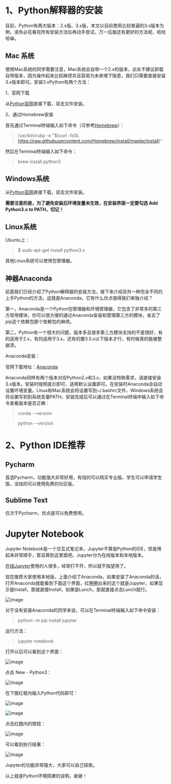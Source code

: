 # 1、Python解释器的安装

目前，Python有两大版本：2.x版、3.x版，本文以目前使用比较普遍的3.x版本为例，请务必在看完所有安装方法后再动手尝试，万一后面还有更好的方法呢，哈哈哈😁。

## Mac 系统

使用Mac系统的同学需要注意，Mac系统会自带一个2.x的版本，此处不建议卸载自带版本，因为操作起来比较麻烦并且容易为未来埋下隐患，我们只需要直接安装3.x版本即可。安装3.xPython有两个方法：
<!--more-->
1、官网下载

从[Python官网](https://www.python.org/)直接下载，双击文件安装。

2、通过Homebrew安装

首先通过Terminal终端输入如下命令（可参考[Homebrew](https://brew.sh/)）：

> /usr/bin/ruby -e "$(curl -fsSL https://raw.githubusercontent.com/Homebrew/install/master/install)"

然后在Terminal终端输入如下命令：

> brew install python3

## Windows系统

从[Python官网](https://www.python.org/)直接下载，双击文件安装。

**需要注意的是，为了避免安装后环境变量未生效，在安装界面一定要勾选 Add Python3.x to PATH，切记！**

## Linux系统

Ubuntu上：

> $ sudo apt-get install python3.x

其他Linux系统可以使用包管理器。

## 神器Anaconda

前面我们已经介绍了Python解释器的安装方法，接下来介绍另外一种完全不同的上手Python的方法，这就是Anaconda，它有什么优点值得我们单独介绍？

第一，Anaconda是一个Python包管理器和环境管理器，它包含了非常多的第三方常用模块，你可以很方便的通过Anaconda安装和管理第三方的模块，省去了pip这个依赖包那个依赖包的麻烦。

第二，Python有一个很大的问题，版本多且很多第三方模块支持的不是很好，有的适用于2.x，有的适用于3.x，还有的要3.5.x以下版本才行，有时候真的能被整崩溃。

Anaconda安装：

官网下载地址：[Anaconda](https://www.anaconda.com/download/#macos)

Anaconda同样有两个版本对应Python2.x和3.x，如果没特殊需求，请直接安装3.x版本。安装时按照提示即可，适用默认设置即可。在安装时Anaconda会自动设置环境变量。Linux和Mac系统会将设置写到~/.bashrc文件，Windows系统会将设置写到到系统变量PATH。安装完成后可以通过在Terminal终端中输入如下命令查看版本是否正确：

> conda --version

> python --version

# 2、Python IDE推荐

## Pycharm

首选Pycharm，功能强大非常好用，有钱的可以购买专业版，学生可以申请学生版，没钱的可以使用免费的社区版。

## Sublime Text

仅次于Pycharm，优点是可以免费使用。

# Jupyter Notebook

Jupyter Notebook是一个交互式笔记本，Jupyter不算是Python的IDE，但是用起来非常顺手，暂且算到这里面吧。Jupyter分为在线版本和本地版本。

[在线Jupyter](https://try.jupyter.org/)使用的人很多，经常打不开，所以就不指望用了。

现在推荐大家使用本地版，上面介绍了Anaconda，如果安装了Anaconda的话，打开Anaconda就能看到下面这个界面，红圈圈出来的这个就是Jupyter，如果显示是Install，那就直接Install，如果是Lunch，那就直接点击Lunch就行。

![image](http://upload-images.jianshu.io/upload_images/2946710-d131e80bab90ae64?imageMogr2/auto-orient/strip%7CimageView2/2/w/1240)

对于没有安装Anaconda的同学来说，可以在Terminal终端输入如下命令安装：

> python -m pip install jupyter

运行方法：

> jupyter notebook

打开以后可以看到这个界面：

![image](http://upload-images.jianshu.io/upload_images/2946710-ad490ea333af75c9?imageMogr2/auto-orient/strip%7CimageView2/2/w/1240)

点击 New - Python3：

![image](http://upload-images.jianshu.io/upload_images/2946710-06b48640f83f5d90?imageMogr2/auto-orient/strip%7CimageView2/2/w/1240)

在下图红框内输入Python代码即可：

![image](http://upload-images.jianshu.io/upload_images/2946710-edcbd7f12c3ffd5a?imageMogr2/auto-orient/strip%7CimageView2/2/w/1240)

![image](http://upload-images.jianshu.io/upload_images/2946710-3fac612999e03c99?imageMogr2/auto-orient/strip%7CimageView2/2/w/1240)

点击红圈内的按钮：

![image](http://upload-images.jianshu.io/upload_images/2946710-0324a336d700f76f?imageMogr2/auto-orient/strip%7CimageView2/2/w/1240)

可以看到执行结果：

![image](http://upload-images.jianshu.io/upload_images/2946710-4a16efb2cde687c5?imageMogr2/auto-orient/strip%7CimageView2/2/w/1240)

Jupyter的功能非常强大，大家可以自己探索。

以上就是Python环境搭建的说明，谢谢！
